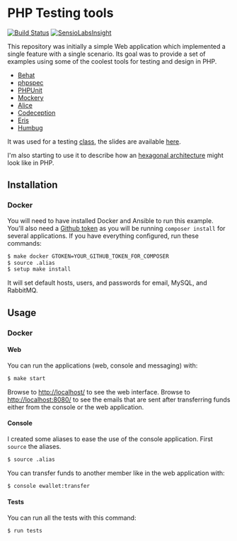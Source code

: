 # PHP Testing tools

[![Build Status](https://travis-ci.org/MontealegreLuis/php-testing-tools.svg?branch=master)](https://travis-ci.org/MontealegreLuis/php-testing-tools)
[![SensioLabsInsight](https://insight.sensiolabs.com/projects/b1fa13fc-3d1b-4b48-8bb1-4f0bb64d8a5b/mini.png)](https://insight.sensiolabs.com/projects/b1fa13fc-3d1b-4b48-8bb1-4f0bb64d8a5b)

This repository was initially a simple Web application which implemented a
single feature with a single scenario. Its goal was to provide a set of examples
using some of the coolest tools for testing and design in PHP.

* [Behat][4]
* [phpspec][5]
* [PHPUnit][6]
* [Mockery][7]
* [Alice][8]
* [Codeception][9]
* [Eris][10]
* [Humbug][11]

It was used for a testing [class][1], the slides are available [here][2].

I'm also starting to use it to describe how an [hexagonal architecture][12]
might look like in PHP.

## Installation

### Docker

You will need to have installed Docker and Ansible to run this example. You'll
also need a [Github token][14] as you will be running `composer install` for
several applications. If you have everything configured, run these commands:

```bash
$ make docker GTOKEN=YOUR_GITHUB_TOKEN_FOR_COMPOSER
$ source .alias
$ setup make install
```

It will set default hosts, users, and passwords for email, MySQL, and RabbitMQ.

## Usage

### Docker

#### Web

You can run the applications (web, console and messaging) with:

```bash
$ make start
```

Browse to [http://localhost/][13] to see the web interface. Browse to
[http://localhost:8080/][15] to see the emails that are sent after
transferring funds either from the console or the web application.

#### Console

I created some aliases to ease the use of the console application. First `source`
the aliases.

```bash
$ source .alias
```

You can transfer funds to another member like in the web application with:

```bash
$ console ewallet:transfer
```

#### Tests

You can run all the tests with this command:

```bash
$ run tests
```

[1]: http://escuela.it/cursos/php-web-congress-2015/
[2]: http://bit.ly/php-testing-tools
[4]: http://behat.readthedocs.org/en/latest/
[5]: http://www.phpspec.net/en/latest/
[6]: https://phpunit.de/
[7]: http://docs.mockery.io/en/latest/
[8]: https://github.com/nelmio/alice
[9]: http://codeception.com/
[10]: https://github.com/giorgiosironi/eris
[11]: https://github.com/padraic/humbug
[12]: http://alistair.cockburn.us/Hexagonal+architecture
[13]: http://localhost/
[14]: https://github.com/settings/tokens
[15]: http://localhost:8080/
